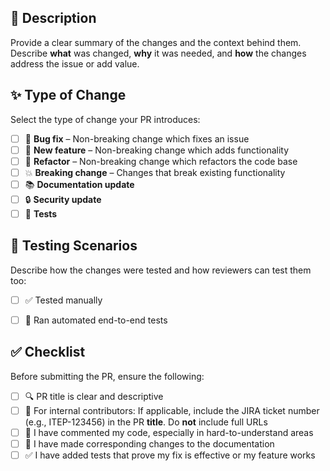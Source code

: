 ## 📝 Description

Provide a clear summary of the changes and the context behind them. Describe **what** was changed, **why** it was needed, and **how** the changes address the issue or add value.

<!--
If the PR addresses a specific GitHub issue, include one of the following lines to enable auto-closing:
Fixes #<issue_number>
Closes #<issue_number>

If referencing an internal ticket (e.g. JIRA), include the ticket number instead:
JIRA: <project-key>-<ticket-number>

If there’s no related issue or ticket, you can skip this section.
-->

## ✨ Type of Change

Select the type of change your PR introduces:

- [ ] 🐞 **Bug fix** – Non-breaking change which fixes an issue
- [ ] 🚀 **New feature** – Non-breaking change which adds functionality
- [ ] 🔨 **Refactor** – Non-breaking change which refactors the code base
- [ ] 💥 **Breaking change** – Changes that break existing functionality
- [ ] 📚 **Documentation update**
- [ ] 🔒 **Security update**
- [ ] 🧪 **Tests**

## 🧪 Testing Scenarios

Describe how the changes were tested and how reviewers can test them too:

- [ ] ✅ Tested manually
- [ ] 🤖 Ran automated end-to-end tests


## ✅ Checklist

Before submitting the PR, ensure the following:

- [ ] 🔍 PR title is clear and descriptive
- [ ] 📝 For internal contributors: If applicable, include the JIRA ticket number (e.g., ITEP-123456) in the PR **title**. Do **not** include full URLs
- [ ] 💬 I have commented my code, especially in hard-to-understand areas
- [ ] 📄 I have made corresponding changes to the documentation
- [ ] ✅ I have added tests that prove my fix is effective or my feature works